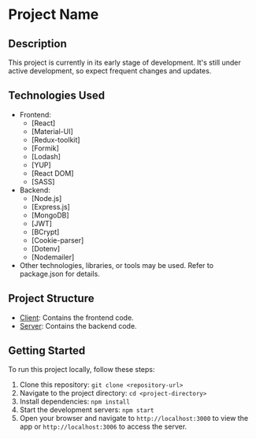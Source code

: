 # Project Name

## Description
This project is currently in its early stage of development. It's still under active development, so expect frequent changes and updates.

## Technologies Used
- Frontend:
  - [React]
  - [Material-UI]
  - [Redux-toolkit]
  - [Formik]
  - [Lodash]
  - [YUP]
  - [React DOM]
  - [SASS]
- Backend:
  - [Node.js]
  - [Express.js]
  - [MongoDB]
  - [JWT]
  - [BCrypt]
  - [Cookie-parser]
  - [Dotenv]
  - [Nodemailer]
- Other technologies, libraries, or tools may be used. Refer to package.json for details.

## Project Structure
- [Client](https://github.com/amashutikov/games_test_client): Contains the frontend code.
- [Server](https://github.com/amashutikov/games_test_server): Contains the backend code.

## Getting Started
To run this project locally, follow these steps:

1. Clone this repository: `git clone <repository-url>`
2. Navigate to the project directory: `cd <project-directory>`
3. Install dependencies: `npm install`
4. Start the development servers: `npm start`
5. Open your browser and navigate to `http://localhost:3000` to view the app or `http://localhost:3006` to access the server.
